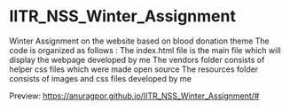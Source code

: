 # IITR_NSS_Winter_Assignment
Winter Assignment on the website based on blood donation theme
The code is organized as follows :
The index.html file is the main file which will display the webpage developed by me
The vendors folder consists of helper css files which were made open source
The resources folder consists of images and css files developed by me


Preview: https://anuragpor.github.io/IITR_NSS_Winter_Assignment/#
